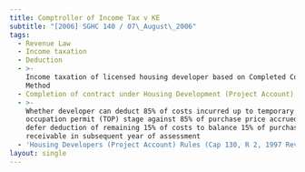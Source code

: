 ```yaml
---
title: Comptroller of Income Tax v KE
subtitle: "[2006] SGHC 140 / 07\_August\_2006"
tags:
  - Revenue Law
  - Income taxation
  - Deduction
  - >-
    Income taxation of licensed housing developer based on Completed Contract
    Method
  - Completion of contract under Housing Development (Project Account) Rules
  - >-
    Whether developer can deduct 85% of costs incurred up to temporary
    occupation permit (TOP) stage against 85% of purchase price accrued and
    defer deduction of remaining 15% of costs to balance 15% of purchase price
    receivable in subsequent year of assessment
  - 'Housing Developers (Project Account) Rules (Cap 130, R 2, 1997 Rev Ed)'
layout: single
---
```


